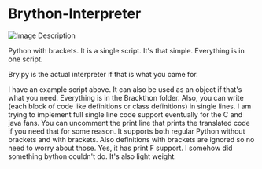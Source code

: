 # Brython-Interpreter
![Image Description](https://drive.usercontent.google.com/download?id=1pzSfyMqItfW1uNN5JNk6MJz8T3SteoVA&export=download&authuser=0)

Python with brackets. It is a single script. It's that simple. Everything is in one script.

Bry.py is the actual interpreter if that is what you came for.

I have an example script above. It can also be used as an object if that's what you need.
Everything is in the Brackthon folder.
Also, you can write (each block of code like definitions or class definitions) in single lines.
I am trying to implement full single line code support eventually for the C and java fans.
You can uncomment the print line that prints the translated code if you need that for some reason.
It supports both regular Python without brackets and with brackets. 
Also definitions with brackets are ignored so no need to worry about those.
Yes, it has print F support. I somehow did something bython couldn't do. It's also light weight.
